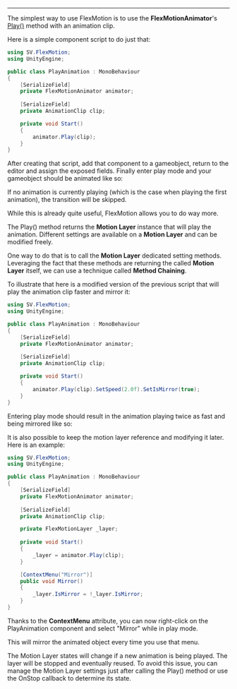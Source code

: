 ﻿---

The simplest way to use FlexMotion is to use the **FlexMotionAnimator**'s [Play()](/api/SV.FlexMotion/FlexMotionAnimator/A48EBABB) method with an animation clip.

Here is a simple component script to do just that: 

```csharp
using SV.FlexMotion;
using UnityEngine;

public class PlayAnimation : MonoBehaviour
{
    [SerializeField]
    private FlexMotionAnimator animator;
    
    [SerializeField]
    private AnimationClip clip;

    private void Start()
    {
        animator.Play(clip);
    }
}
```

After creating that script, add that component to a gameobject, return to the editor and assign the exposed fields.
Finally enter play mode and your gameobject should be animated like so:

<?# Figure Src="/img/documentation/play-animation-clips-result.jpg" Class="text-center" /?>

<?# Callout Type="info" Title="📝 Notice" ?>
If no animation is currently playing (which is the case when playing the first animation), the transition will be skipped. 
<?#/ Callout ?>

While this is already quite useful, FlexMotion allows you to do way more.

The Play() method returns the **Motion Layer** instance that will play the animation. Different settings are available on a **Motion Layer** and can be modified freely.

One way to do that is to call the **Motion Layer** dedicated setting methods. Leveraging the fact that these methods are returning the called **Motion Layer** itself, we can use a technique called **Method Chaining**.

To illustrate that here is a modified version of the previous script that will play the animation clip faster and mirror it:

```csharp
using SV.FlexMotion;
using UnityEngine;

public class PlayAnimation : MonoBehaviour
{
    [SerializeField]
    private FlexMotionAnimator animator;
    
    [SerializeField]
    private AnimationClip clip;

    private void Start()
    {
        animator.Play(clip).SetSpeed(2.0f).SetIsMirror(true);
    }
}
```

Entering play mode should result in the animation playing twice as fast and being mirrored like so:  

<?# Figure Src="/img/documentation/play-animation-clips-mirror.jpg" Class="text-center" /?>

It is also possible to keep the motion layer reference and modifying it later. Here is an example:

```csharp
using SV.FlexMotion;
using UnityEngine;

public class PlayAnimation : MonoBehaviour
{
    [SerializeField]
    private FlexMotionAnimator animator;
    
    [SerializeField]
    private AnimationClip clip;

    private FlexMotionLayer _layer;
        
    private void Start()
    {
        _layer = animator.Play(clip);
    }

    [ContextMenu("Mirror")]
    public void Mirror()
    {
        _layer.IsMirror = !_layer.IsMirror;
    }
}

```

Thanks to the **ContextMenu** attribute, you can now right-click on the PlayAnimation component and select "Mirror" while in play mode.

<?# Figure Src="/img/documentation/play-animation-clips-context-menu.jpg" Class="text-center" /?>

This will mirror the animated object every time you use that menu.

<?# Callout Type="info" Title="📝 Notice" ?>
The Motion Layer states will change if a new animation is being played. The layer will be stopped and eventually reused. 
To avoid this issue, you can manage the Motion Layer settings just after calling the Play() method or use the OnStop callback to determine its state.
<?#/ Callout ?>
